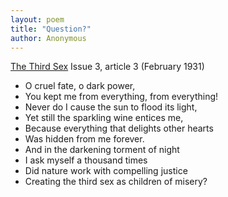 ```yaml
---
layout: poem
title: "Question?"
author: Anonymous
---
```



[The Third Sex](/das-dritte-geschlecht/) Issue 3, article 3 (February 1931)

- O cruel fate, o dark power,
- You kept me from everything, from everything!
- Never do I cause the sun to flood its light,
- Yet still the sparkling wine entices me,
- Because everything that delights other hearts
- Was hidden from me forever.
- And in the darkening torment of night
- I ask myself a thousand times
- Did nature work with compelling justice
- Creating the third sex as children of misery?